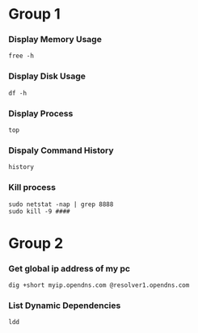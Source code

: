 # Group 1
### Display Memory Usage
```base
free -h
```
### Display Disk Usage
```base
df -h
```
### Display Process
```base
top
```
### Dispaly Command History
```base
history
```
### Kill process
```base
sudo netstat -nap | grep 8888
sudo kill -9 #### 
```

# Group 2
### Get global ip address of my pc
```base
dig +short myip.opendns.com @resolver1.opendns.com
```
### List Dynamic Dependencies
```base
ldd
```